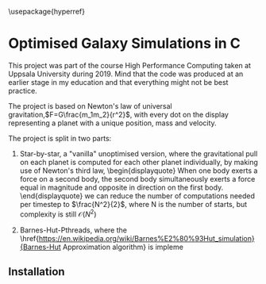 \usepackage{hyperref}
# Optimised Galaxy Simulations in C

This project was part of the course High Performance Computing taken at Uppsala University during 2019. Mind that the code was produced at an earlier stage in my education and that everything might not be best practice.

The project is based on Newton's law of universal gravitation,$F=G\frac{m_1m_2}{r^2}$, with every dot on the display representing a planet with a unique position, mass and velocity.

The project is split in two parts:

1. Star-by-star, a "vanilla" unoptimised version, where the gravitational pull on each planet is computed for each other planet individually, by making use of Newton's third law, 
\begin{displayquote}
When one body exerts a force on a second body, the second body simultaneously exerts a force equal in magnitude and opposite in direction on the first body.
\end{displayquote}
we can reduce the number of computations needed per timestep to $\frac{N^2}{2}$, where N is the number of starts, but complexity is still $\mathcal{O}(N^2)$
 
2. Barnes-Hut-Pthreads, where the \href{https://en.wikipedia.org/wiki/Barnes%E2%80%93Hut_simulation}{Barnes-Hut Approximation algorithm} is impleme


## Installation


